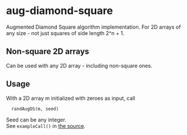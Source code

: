 # aug-diamond-square
Augmented Diamond Square algorithm implementation. 
For 2D arrays of any size - not just squares of side length 2^n + 1.

## Non-square 2D arrays
Can be used with any 2D array - including non-square ones.

## Usage
With a 2D array m initialized with zeroes as input, call
```python
  randAugDS(m, seed)
```
Seed can be any integer.  
See `exampleCall()` in [the source](aug_ds.py).



